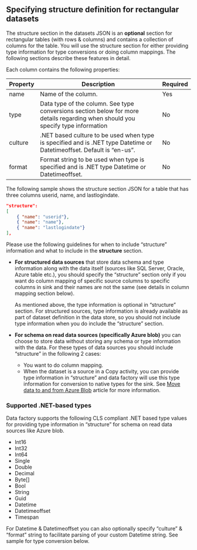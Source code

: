 ## Specifying structure definition for rectangular datasets
The structure section in the datasets JSON is an **optional** section for rectangular tables (with rows & columns) and contains a collection of columns for the table. You will use the structure section for either providing type information for type conversions or doing column mappings. The following sections describe these features in detail. 

Each column contains the following properties:

| Property | Description | Required |
| --- | --- | --- |
| name |Name of the column. |Yes |
| type |Data type of the column. See type conversions section below for more details regarding when should you specify type information |No |
| culture |.NET based culture to be used when type is specified and is .NET type Datetime or Datetimeoffset. Default is “en-us”. |No |
| format |Format string to be used when type is specified and is .NET type Datetime or Datetimeoffset. |No |

The following sample shows the structure section JSON for a table that has three columns userid, name, and lastlogindate.

```json
"structure": 
[
    { "name": "userid"},
    { "name": "name"},
    { "name": "lastlogindate"}
],
```

Please use the following guidelines for when to include “structure” information and what to include in the **structure** section.

* **For structured data sources** that store data schema and type information along with the data itself (sources like SQL Server, Oracle, Azure table etc.), you should specify the “structure” section only if you want do column mapping of specific source columns to specific columns in sink and their names are not the same (see details in column mapping section below). 
  
    As mentioned above, the type information is optional in “structure” section. For structured sources, type information is already available as part of dataset definition in the data store, so you should not include type information when you do include the “structure” section.
* **For schema on read data sources (specifically Azure blob)**  you can choose to store data without storing any schema or type information with the data. For these types of data sources you should include “structure” in the following 2 cases:
  * You want to do column mapping.
  * When the dataset is a source in a Copy activity, you can provide type information in “structure” and data factory will use this type information for conversion to native types for the sink. See [Move data to and from Azure Blob](../articles/data-factory/data-factory-azure-blob-connector.md) article for more information.

### Supported .NET-based types
Data factory supports the following CLS compliant .NET based type values for providing type information in “structure” for schema on read data sources like Azure blob.

* Int16
* Int32 
* Int64
* Single
* Double
* Decimal
* Byte[]
* Bool
* String 
* Guid
* Datetime
* Datetimeoffset
* Timespan 

For Datetime & Datetimeoffset you can also optionally specify “culture” & “format” string to facilitate parsing of your custom Datetime string. See sample for type conversion below.

